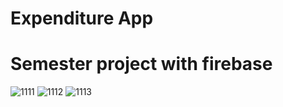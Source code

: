 # Expenditure App
 # Semester project with firebase

![1111](https://user-images.githubusercontent.com/92102583/143768686-8b338644-ee73-4a61-9412-9117cdec54dd.jpg)
![1112](https://user-images.githubusercontent.com/92102583/143768689-98ea486c-6e47-4734-8cd6-8f15dc84a699.jpg)
![1113](https://user-images.githubusercontent.com/92102583/143768690-ae5ff73f-a2f6-4572-bcac-ce09929c20be.jpg)
